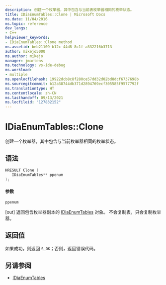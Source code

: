 ```yaml
---
description: 创建一个枚举器，其中包含与当前表枚举器相同的枚举状态。
title: IDiaEnumTables::Clone | Microsoft Docs
ms.date: 11/04/2016
ms.topic: reference
dev_langs:
- C++
helpviewer_keywords:
- IDiaEnumTables::Clone method
ms.assetid: beb21109-b12c-44d8-8c1f-a332216b3713
author: mikejo5000
ms.author: mikejo
manager: jmartens
ms.technology: vs-ide-debug
ms.workload:
- multiple
ms.openlocfilehash: 19922dcb8c8f280ce57dd32d02bd8dcf6737698b
ms.sourcegitcommit: b12a38744db371d2894769ecf305585f9577792f
ms.translationtype: HT
ms.contentlocale: zh-CN
ms.lasthandoff: 09/13/2021
ms.locfileid: "127832152"
---
```

# <a name="idiaenumtablesclone"></a>IDiaEnumTables::Clone
创建一个枚举器，其中包含与当前枚举器相同的枚举状态。

## <a name="syntax"></a>语法

```C++
HRESULT Clone ( 
   IDiaEnumTables** ppenum
);
```

#### <a name="parameters"></a>参数
 `ppenum`

[out] 返回包含枚举器副本的 [IDiaEnumTables](../../debugger/debug-interface-access/idiaenumtables.md) 对象。 不会复制表，只会复制枚举器。

## <a name="return-value"></a>返回值
 如果成功，则返回 `S_OK`；否则，返回错误代码。

## <a name="see-also"></a>另请参阅
- [IDiaEnumTables](../../debugger/debug-interface-access/idiaenumtables.md)
